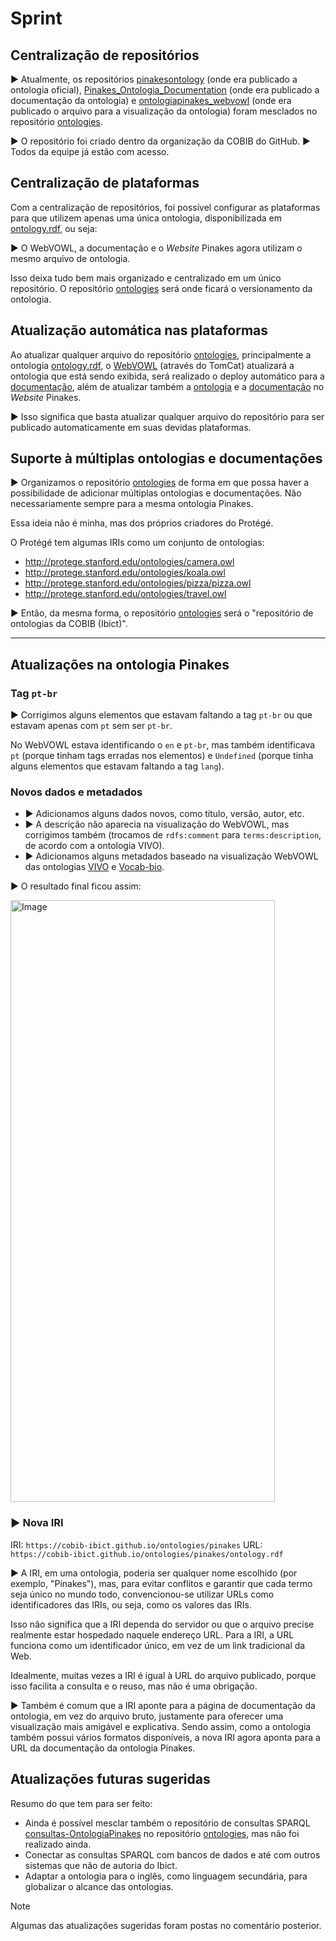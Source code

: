 # Sprint

## Centralização de repositórios

▶ Atualmente, os repositórios [pinakesontology](https://github.com/Riverlance/pinakesontology) (onde era publicado a ontologia oficial), [Pinakes_Ontologia_Documentation](https://github.com/cobib-ibict/Pinakes_Ontologia_Documentation) (onde era publicado a documentação da ontologia) e [ontologiapinakes_webvowl](https://github.com/cobib-ibict/ontologiapinakes_webvowl) (onde era publicado o arquivo para a visualização da ontologia) foram mesclados no repositório [ontologies](https://github.com/cobib-ibict/ontologies).

▶ O repositório foi criado dentro da organização da COBIB do GitHub.
▶ Todos da equipe já estão com acesso.

## Centralização de plataformas

Com a centralização de repositórios, foi possível configurar as plataformas para que utilizem apenas uma única ontologia, disponibilizada em [ontology.rdf](https://github.com/cobib-ibict/ontologies/blob/main/pinakes/ontology.rdf), ou seja:

▶ O WebVOWL, a documentação e o _Website_ Pinakes agora utilizam o mesmo arquivo de ontologia.

Isso deixa tudo bem mais organizado e centralizado em um único repositório.
O repositório [ontologies](https://github.com/cobib-ibict/ontologies) será onde ficará o versionamento da ontologia.

## Atualização automática nas plataformas

Ao atualizar qualquer arquivo do repositório [ontologies](https://github.com/cobib-ibict/ontologies), principalmente a ontologia [ontology.rdf](https://github.com/cobib-ibict/ontologies/blob/main/pinakes/ontology.rdf), o [WebVOWL](https://cobib-pinakes-ontologia.tcti.ibict.br/webvowl/#iri=https://raw.githubusercontent.com/cobib-ibict/ontologies/refs/heads/main/pinakes/ontology.rdf) (através do TomCat) atualizará a ontologia que está sendo exibida, será realizado o deploy automático para a [documentação](https://cobib-ibict.github.io/ontologies/pinakes/), além de atualizar também a [ontologia](https://pinakes.ibict.br/visualizacao-do-modelo/) e a [documentação](https://pinakes.ibict.br/documentacao-tecnica/) no _Website_ Pinakes.

▶ Isso significa que basta atualizar qualquer arquivo do repositório para ser publicado automaticamente em suas devidas plataformas.

## Suporte à múltiplas ontologias e documentações

▶ Organizamos o repositório [ontologies](https://github.com/cobib-ibict/ontologies) de forma em que possa haver a possibilidade de adicionar múltiplas ontologias e documentações. Não necessariamente sempre para a mesma ontologia Pinakes.

Essa ideia não é minha, mas dos próprios criadores do Protégé.

O Protégé tem algumas IRIs como um conjunto de ontologias:
- http://protege.stanford.edu/ontologies/camera.owl
- http://protege.stanford.edu/ontologies/koala.owl
- http://protege.stanford.edu/ontologies/pizza/pizza.owl
- http://protege.stanford.edu/ontologies/travel.owl

▶ Então, da mesma forma, o repositório [ontologies](https://github.com/cobib-ibict/ontologies) será o "repositório de ontologias da COBIB (Ibict)".

---

## Atualizações na ontologia Pinakes

### Tag `pt-br`

▶ Corrigimos alguns elementos que estavam faltando a tag `pt-br` ou que estavam apenas com `pt` sem ser `pt-br`.

No WebVOWL estava identificando o `en` e `pt-br`, mas também identificava `pt` (porque tinham tags erradas nos elementos) e `Undefined` (porque tinha alguns elementos que estavam faltando a tag `lang`).

### Novos dados e metadados

* ▶ Adicionamos alguns dados novos, como título, versão, autor, etc.
* ▶ A descrição não aparecia na visualização do WebVOWL, mas corrigimos também (trocamos de `rdfs:comment` para `terms:description`, de acordo com a ontologia VIVO).
* ▶ Adicionamos alguns metadados baseado na visualização WebVOWL das ontologias [VIVO](https://cobib-pinakes-ontologia.tcti.ibict.br/webvowl/#iri=https://raw.githubusercontent.com/vivo-ontologies/vivo-ontology/refs/heads/master/vivo.owl) e [Vocab-bio](https://cobib-pinakes-ontologia.tcti.ibict.br/webvowl/#iri=https://raw.githubusercontent.com/iand/vocab-bio/refs/heads/master/schema.rdf).

▶ O resultado final ficou assim:

<img width="423" height="963" alt="Image" src="https://github.com/user-attachments/assets/eaaf0fe0-cc2e-4603-be2b-5f4475cef8bc" />

### ▶ Nova IRI

IRI: `https://cobib-ibict.github.io/ontologies/pinakes`
URL: `https://cobib-ibict.github.io/ontologies/pinakes/ontology.rdf`

▶ A IRI, em uma ontologia, poderia ser qualquer nome escolhido (por exemplo, "Pinakes"), mas, para evitar conflitos e garantir que cada termo seja único no mundo todo, convencionou-se utilizar URLs como identificadores das IRIs, ou seja, como os valores das IRIs.

Isso não significa que a IRI dependa do servidor ou que o arquivo precise realmente estar hospedado naquele endereço URL. Para a IRI, a URL funciona como um identificador único, em vez de um link tradicional da Web.

Idealmente, muitas vezes a IRI é igual à URL do arquivo publicado, porque isso facilita a consulta e o reuso, mas não é uma obrigação.

▶ Também é comum que a IRI aponte para a página de documentação da ontologia, em vez do arquivo bruto, justamente para oferecer uma visualização mais amigável e explicativa. Sendo assim, como a ontologia também possui vários formatos disponíveis, a nova IRI agora aponta para a URL da documentação da ontologia Pinakes.

## Atualizações futuras sugeridas

Resumo do que tem para ser feito:

* Ainda é possível mesclar também o repositório de consultas SPARQL [consultas-OntologiaPinakes](https://github.com/cobib-ibict/consultas-OntologiaPinakes) no repositório [ontologies](https://github.com/cobib-ibict/ontologies), mas não foi realizado ainda.
* Conectar as consultas SPARQL com bancos de dados e até com outros sistemas que não de autoria do Ibict.
* Adaptar a ontologia para o inglês, como linguagem secundária, para globalizar o alcance das ontologias.

> [!note]
  Algumas das atualizações sugeridas foram postas no comentário posterior.
